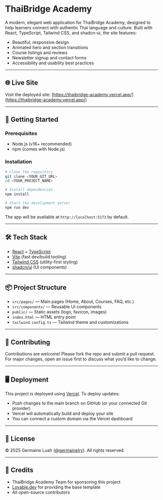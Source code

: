 # ThaiBridge Academy

A modern, elegant web application for ThaiBridge Academy, designed to help learners connect with authentic Thai language and culture. Built with React, TypeScript, Tailwind CSS, and shadcn-ui, the site features:

- Beautiful, responsive design
- Animated hero and section transitions
- Course listings and reviews
- Newsletter signup and contact forms
- Accessibility and usability best practices

---

## 🌐 Live Site

Visit the deployed site: [https://thaibridge-academy.vercel.app/](https://thaibridge-academy.vercel.app/)

---

## 🚀 Getting Started

### Prerequisites

- Node.js (v16+ recommended)
- npm (comes with Node.js)

### Installation

```sh
# Clone the repository
git clone <YOUR_GIT_URL>
cd <YOUR_PROJECT_NAME>

# Install dependencies
npm install

# Start the development server
npm run dev
```

The app will be available at `http://localhost:5173` by default.

---

## 🛠️ Tech Stack

- [React](https://react.dev/) + [TypeScript](https://www.typescriptlang.org/)
- [Vite](https://vitejs.dev/) (fast dev/build tooling)
- [Tailwind CSS](https://tailwindcss.com/) (utility-first styling)
- [shadcn/ui](https://ui.shadcn.com/) (UI components)

---

## 📦 Project Structure

- `src/pages/` — Main pages (Home, About, Courses, FAQ, etc.)
- `src/components/` — Reusable UI components
- `public/` — Static assets (logo, favicon, images)
- `index.html` — HTML entry point
- `tailwind.config.ts` — Tailwind theme and customizations

---

## 📝 Contributing

Contributions are welcome! Please fork the repo and submit a pull request. For major changes, open an issue first to discuss what you’d like to change.

---

## 🖥️ Deployment

This project is deployed using [Vercel](https://vercel.com/). To deploy updates:

- Push changes to the main branch on GitHub (or your connected Git provider)
- Vercel will automatically build and deploy your site
- You can connect a custom domain via the Vercel dashboard

---

## 📄 License

© 2025 Germaine Luah ([@germainelry](https://github.com/germainelry)). All rights reserved.

---

## 🙏 Credits

- ThaiBridge Academy Team for sponsoring this project
- [Lovable.dev](https://lovable.dev/) for providing the base template
- All open-source contributors
